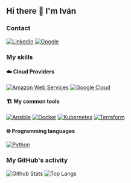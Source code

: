 ## Hi there 👋 I'm Iván

### Contact

[![LinkedIn](https://img.shields.io/badge/LinkedIn-ialejandro-informational?style=flat-square&logo=linkedin&logoColor=white)](https://www.linkedin.com/in/ialejandro/)
[![Google](https://img.shields.io/badge/Google-hello@ialejandro.rocks-informational?style=flat-square&logo=google&logoColor=white)](mailto:hello@ialejandro.rocks)

### My skills

#### ☁️ Cloud Providers

[![Amazon Web Services](https://img.shields.io/badge/Amazon%20Web%20Services-black?style=flat-square&logo=amazon-aws)](https://aws.amazon.com/)
[![Google Cloud](https://img.shields.io/badge/Google%20Cloud-black?style=flat-square&logo=google-cloud)](https://cloud.google.com/)

#### 🏗️ My common tools

[![Ansible](https://img.shields.io/badge/Ansible-black?style=flat-square&logo=ansible)](https://www.ansible.com/)
[![Docker](https://img.shields.io/badge/Docker-black?style=flat-square&logo=docker)](https://www.docker.com/)
[![Kubernetes](https://img.shields.io/badge/Kubernetes-black?style=flat-square&logo=kubernetes)](https://www.kubernetes.io/)
[![Terraform](https://img.shields.io/badge/Terraform-black?style=flat-square&logo=terraform)](https://www.terraform.io/) 

#### 🌐 Programming languages

[![Python](https://img.shields.io/badge/-Python-black?style=flat-square&logo=Python&logoColor=white)](https://www.python.org/)

### My GitHub's activity

![Github Stats](https://github-readme-stats.vercel.app/api?username=ialejandro&count_private=true&show_icons=true&include_all_commits=true)
![Top Langs](https://github-readme-stats.vercel.app/api/top-langs/?username=ialejandro&hide=TeX&layout=compact)
